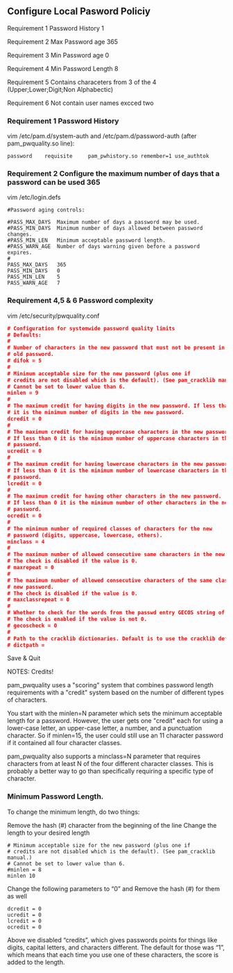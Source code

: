 ## Configure Local Pasword Policiy 

Requirement 1 Password History 1

Requirement 2 Max Password age 365

Requirement 3 Min Password age 0

Requirement 4 Min Password Length 8

Requirement 5 Contains characeters from 3 of the 4 (Upper;Lower;Digit;Non Alphabectic)

Requirement 6 Not contain user names excced two

### Requirement 1 Password History

vim /etc/pam.d/system-auth and /etc/pam.d/password-auth (after pam_pwquality.so line):
```
password    requisite     pam_pwhistory.so remember=1 use_authtok
```

### Requirement 2 Configure the maximum number of days that a password can be used 365

vim /etc/login.defs
```
#Password aging controls:

#PASS_MAX_DAYS	Maximum number of days a password may be used.
#PASS_MIN_DAYS	Minimum number of days allowed between password changes.
#PASS_MIN_LEN	Minimum acceptable password length.
#PASS_WARN_AGE	Number of days warning given before a password expires.
#
PASS_MAX_DAYS	365
PASS_MIN_DAYS	0
PASS_MIN_LEN	5
PASS_WARN_AGE	7
```

### Requirement 4,5 & 6 Password complexity

vim /etc/security/pwquality.conf

```json
# Configuration for systemwide password quality limits
# Defaults:
#
# Number of characters in the new password that must not be present in the
# old password.
# difok = 5
#
# Minimum acceptable size for the new password (plus one if
# credits are not disabled which is the default). (See pam_cracklib manual.)
# Cannot be set to lower value than 6.
minlen = 9
#
# The maximum credit for having digits in the new password. If less than 0
# it is the minimum number of digits in the new password.
dcredit = 0
#
# The maximum credit for having uppercase characters in the new password.
# If less than 0 it is the minimum number of uppercase characters in the new
# password.
ucredit = 0
#
# The maximum credit for having lowercase characters in the new password.
# If less than 0 it is the minimum number of lowercase characters in the new
# password.
lcredit = 0
#
# The maximum credit for having other characters in the new password.
# If less than 0 it is the minimum number of other characters in the new
# password.
ocredit = 0
#
# The minimum number of required classes of characters for the new
# password (digits, uppercase, lowercase, others).
minclass = 4
#
# The maximum number of allowed consecutive same characters in the new password.
# The check is disabled if the value is 0.
# maxrepeat = 0
#
# The maximum number of allowed consecutive characters of the same class in the
# new password.
# The check is disabled if the value is 0.
# maxclassrepeat = 0
#
# Whether to check for the words from the passwd entry GECOS string of the user.
# The check is enabled if the value is not 0.
# gecoscheck = 0
#
# Path to the cracklib dictionaries. Default is to use the cracklib default.
# dictpath =
```

Save & Quit

NOTES: Credits!

pam_pwquality uses a "scoring" system that combines password length requirements with a "credit" system based on the number of different types of characters.

You start with the minlen=N parameter which sets the minimum acceptable length for a password. However, the user gets one "credit" each for using a lower-case letter, an upper-case letter, a number, and a punctuation character. So if minlen=15, the user could still use an 11 character password if it contained all four character classes.

pam_pwquality also supports a minclass=N parameter that requires characters from at least N of the four different character classes. This is probably a better way to go than specifically requiring a specific type of character.

### Minimum Password Length.
To change the minimum length, do two things:

Remove the hash (#) character from the beginning of the line
Change the length to your desired length

```
# Minimum acceptable size for the new password (plus one if
# credits are not disabled which is the default). (See pam_cracklib manual.)
# Cannot be set to lower value than 6.
#minlen = 8
minlen 10
```

Change the following parameters to “0” and Remove the hash (#) for them as well
```
dcredit = 0
ucredit = 0
lcredit = 0
ocredit = 0
```

Above we disabled “credits”, which gives passwords points for things like digits, capital letters, and characters different. The default for those was “1”, which means that each time you use one of these characters, the score is added to the length.

